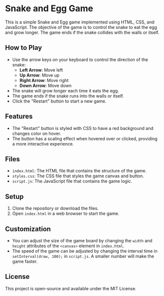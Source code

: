 # Snake and Egg Game

This is a simple Snake and Egg game implemented using HTML, CSS, and JavaScript. The objective of the game is to control the snake to eat the egg and grow longer. The game ends if the snake collides with the walls or itself.

## How to Play

- Use the arrow keys on your keyboard to control the direction of the snake:
  - **Left Arrow**: Move left
  - **Up Arrow**: Move up
  - **Right Arrow**: Move right
  - **Down Arrow**: Move down
- The snake will grow longer each time it eats the egg.
- The game ends if the snake runs into the walls or itself.
- Click the "Restart" button to start a new game.

## Features

- The "Restart" button is styled with CSS to have a red background and changes color on hover.
- The button has a scaling effect when hovered over or clicked, providing a more interactive experience.

## Files

- `index.html`: The HTML file that contains the structure of the game.
- `styles.css`: The CSS file that styles the game canvas and button.
- `script.js`: The JavaScript file that contains the game logic.

## Setup

1. Clone the repository or download the files.
2. Open `index.html` in a web browser to start the game.

## Customization

- You can adjust the size of the game board by changing the `width` and `height` attributes of the `<canvas>` element in `index.html`.
- The speed of the game can be adjusted by changing the interval time in `setInterval(draw, 100);` in `script.js`. A smaller number will make the game faster.

## License

This project is open-source and available under the MIT License.